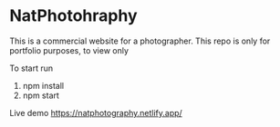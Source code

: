 # NatPhotohraphy

This is a commercial website for a photographer.
This repo is only for portfolio purposes, to view only

To start run 
1. npm install
2. npm start

Live demo
https://natphotography.netlify.app/
